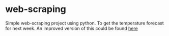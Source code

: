 # web-scraping
Simple web-scraping project using python. To get the temperature forecast for next week.
An improved version of this could be found [here](https://www.github.com/SudhamJayanthi/weather-app)
